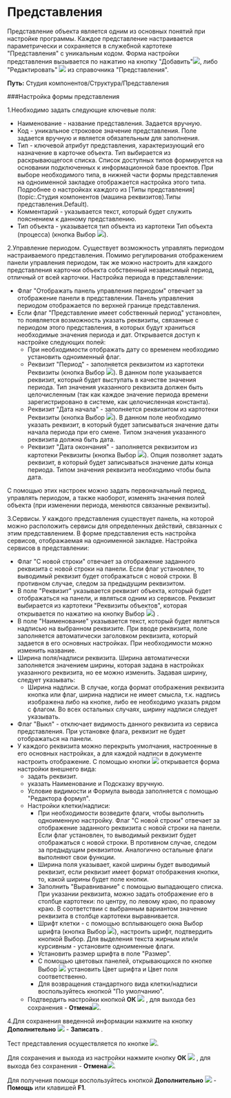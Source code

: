﻿# Представления

Представление объекта является одним из основных понятий при настройке программы. Каждое представление настраивается параметрически и сохраняется в служебной картотеке "Представления" с уникальным кодом. Форма настройки представления вызывается по нажатию на кнопку "Добавить"![](topic:Com.AddFiles.Btn_Add.png), либо "Редактировать" ![](topic:Com.AddFiles.Btn_Edit.png) из справочника "Представления". 

**Путь:** Студия компонентов/Структура/Представления

###Настройка формы представления

1.Необходимо задать следующие ключевые поля: 
* Наименование - название представления. Задается вручную. 
* Код - уникальное строковое значение представления. Поле задается вручную и является обязательным для заполнения. 
* Тип - ключевой атрибут представления, характеризующий его назначение в карточке объекта. Тип выбирается из раскрывающегося списка. Список доступных типов формируется на основании подключенных к информационной базе проектов. При выборе необходимого типа, в нижней части формы представления на одноименной закладке отображается настройка этого типа.
Подробнее о настройках каждого из [Типы представления](topic:.Студия компонентов (машина реквизитов).Типы представления.Default).
* Комментарий - указывается текст, который будет служить пояснением к данному представлению. 
* Тип объекта - указывается тип объекта из картотеки Тип объекта (процесса) (кнопка Выбор ![](topic:Com.AddFiles.Btn_select.png)).

2.Управление периодом. Существует возможность управлять периодом настраиваемого представления. Помимо регулирования отображением панели управления периодом, так же можно настроить для каждого представления карточки объекта собственный независимый период, отличный от всей карточки. 
Настройка периода в представлении:

* Флаг "Отображать панель управления периодом" отвечает за отображение панели в представлении. Панель управления периодом отображается по верхней границе представления.
* Если флаг "Представление имеет собственный период" установлен, то появляется возможность указать реквизиты, связанные с периодом этого представления, в которых будут храниться необходимые значения периода и дат.
Открывается доступ к настройке следующих полей:
    * При необходимости отображать дату со временем необходимо установить одноименный флаг.
    * Реквизит "Период" - заполняется реквизитом из картотеки Реквизиты (кнопка Выбор ![](topic:Com.AddFiles.Btn_select.png)). В данном поле указывается реквизит, который будет выступать в качестве значения периода. Тип значения указанного реквизита должен быть целочисленным (так как каждое значение периода времени зарегистрировано в системе, как целочисленная константа). 
    * Реквизит "Дата начала" - заполняется реквизитом из картотеки Реквизиты (кнопка Выбор ![](topic:Com.AddFiles.Btn_select.png)). В данном поле необходимо указать реквизит, в который будет записываться значение даты начала периода при его смене. Типом значения указанного реквизита должна быть дата. 
    * Реквизит "Дата окончания" - заполняется реквизитом из картотеки Реквизиты (кнопка Выбор ![](topic:Com.AddFiles.Btn_select.png)). Опция позволяет задать реквизит, в который будет записываться значение даты конца периода. Типом значения реквизита необходимо чтобы была дата. 

С помощью этих настроек можно задать первоначальный период, управлять периодом, а также наоборот, изменять значения полей объекта (при изменении периода, меняются связанные реквизиты). 

3.Сервисы. У каждого представления существует панель, на которой можно расположить сервисы для определенных действий, связанных с этим представлением.
В форме представления есть настройка сервисов, отображаемая на одноименной закладке.
Настройка сервисов в представлении:
* Флаг "С новой строки" отвечает за отображение заданного реквизита с новой строки на панели. Если флаг установлен, то выводимый реквизит будет отображаться с новой строки. В противном случае, следом за предыдущим реквизитом. 
* В поле "Реквизит" указывается реквизит объекта, который будет отображаться на панели, и являться одним из сервисов. Реквизит выбирается из картотеки "Реквизиты объектов", которая открывается по нажатию на кнопку Выбор ![](topic:Com.AddFiles.Btn_select.png)) . 
* В поле "Наименование" указывается текст, который будет являться надписью на выбранном реквизите. При вводе реквизита, поле заполняется автоматически заголовком реквизита, который задается в его основных настройках. При необходимости можно изменить название. 
* Ширина поля/надписи реквизита. Ширина автоматически заполняется значением ширины, которая задана в настройках указанного реквизита, но ее можно изменить. Задавая ширину, следует указывать: 
    * Ширина надписи. В случае, когда формат отображения реквизита кнопка или флаг, ширина надписи не имеет смысла, т.к. надпись изображена либо на кнопке, либо ее необходимо указать рядом с флагом. Во всех остальных случаях, ширину надписи следует указывать. 
* Флаг "Выкл" - отключает видимость данного реквизита из сервиса представления. При установке флага, реквизит не будет отображаться на панели.
* У каждого реквизита можно перекрыть умолчания, настроенные в его основных настройках, а для каждой надписи в документе настроить отображение. С помощью кнопки  ![](topic:Com.AddFiles.Buttons.Btn_setting.png) открывается форма настройки внешнего вида:
    * задать реквизит.
    * указать Наименование и Подсказку вручную.
    * Условие видимости и Формула вывода заполняется с помощью "Редактора формул".
    * Настройки клетки/надписи:
        * При необходимости возведите флаги, чтобы выполнить одноименную настройку. Флаг "С новой строки" отвечает за отображение заданного реквизита с новой строки на панели. Если флаг установлен, то выводимый реквизит будет отображаться с новой строки. В противном случае, следом за предыдущим реквизитом. Аналогично остальные флаги выполняют свои функции.
        * Ширина поля указывает, какой ширины будет выводимый реквизит, если реквизит имеет формат отображения кнопки, то, какой ширины будет поле кнопки. 
        * Заполнить "Выравнивание" с помощью выпадающего списка. При указании реквизита, можно задать отображение его в столбце картотеки: по центру, по левому краю, по правому краю. В соответствии с выбранным вариантом значение реквизита в столбце картотеки выравнивается. 
        * Шрифт клетки - с помощью всплывающего окна Выбор шрифта (кнопка Выбор ![](topic:Com.AddFiles.Btn_select.png)), настроить шрифт, подтвердить кнопкой Выбор.
        Для выделения текста жирным или/и курсивным - установите одноименные флаги.
        * Установить размер шрифта в поле "Размер".
        * С помощью цветовых панелей, открывающихся по кнопке Выбор ![](topic:Com.AddFiles.Btn_select.png) установить Цвет шрифта и Цвет поля соответственно.
        * Для возвращения стандартного вида клетки/надписи воспользуйтесь кнопкой "По умолчанию".
    * Подтвердить настройки кнопкой **ОК** ![](topic:Integration.AddFiles.Buttons.Btn_Post.png) , для выхода без сохранения -  **Отмена**![](topic:Integration.AddFiles.Buttons.BtnCloseCancel.png).


4.Для сохранения введенной информации нажмите на кнопку **Дополнительно** ![](topic:Integration.AddFiles.Buttons.Btn_OK.png) - **Записать** .

Тест представления осуществляется по кнопке    ![](topic:.AddFiles.Btn_test.png).

Для сохранения и выхода из настройки нажмите кнопку **ОК** ![](topic:Integration.AddFiles.Buttons.Btn_Post.png) , для выхода без сохранения -  **Отмена**![](topic:Integration.AddFiles.Buttons.BtnCloseCancel.png).

Для получения помощи воспользуйтесь кнопкой **Дополнительно** ![](topic:Integration.AddFiles.Buttons.Btn_OK.png) - **Помощь** или клавишей  **F1**.
